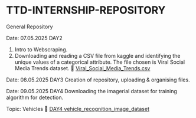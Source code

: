 # TTD-INTERNSHIP-REPOSITORY
General Repository

Date: 07.05.2025 DAY2

1. Intro to Webscraping.
2. Downloading and reading a CSV file from kaggle and identifying the unique values of a categorical attribute. The file chosen is Viral Social Media Trends dataset.
🔗 [Viral_Social_Media_Trends.csv](https://github.com/Shruthi6630/TTD-INTERNSHIP-REPOSITORY/blob/b4a8e8821bfe2dc78465d9553ef34d056c5ce4a8/Viral_Social_Media_Trends.csv)

Date: 08.05.2025 DAY3
Creation of repository, uploading & organising files.

Date: 09.05.2025 DAY4
Downloading the imagerial dataset for training algorithm for detection.

Topic: Vehicles 🔗 [DAY4 vehicle_recognition_image_dataset](https://drive.google.com/file/d/1j51ddVsVpmZFJeGaw-poLr9a5klwWF_a/view?usp=sharing)
